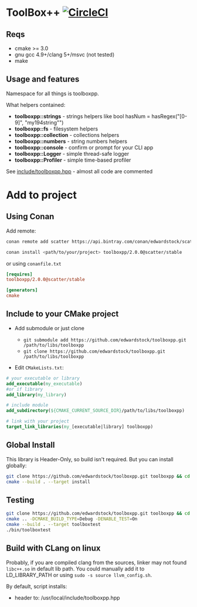 # ToolBox++ [![CircleCI](https://circleci.com/gh/edwardstock/toolboxpp/tree/master.svg?style=svg)](https://circleci.com/gh/edwardstock/toolboxpp/tree/master)


## Reqs
* cmake >= 3.0
* gnu gcc 4.9+/clang 5+/msvc (not tested)
* make

## Usage and features

Namespace for all things is toolboxpp.

What helpers contained:
* **toolboxpp::strings** - strings helpers like bool hasNum = hasRegex("[0-9]", "my194string"")
* **toolboxpp::fs** - filesystem helpers
* **toolboxpp::collection** - collections helpers
* **toolboxpp::numbers** - string numbers helpers
* **toolboxpp::console** - confirm or prompt for your CLI app
* **toolboxpp::Logger** - simple thread-safe logger
* **toolboxpp::Profiler** - simple time-based profiler

See [include/toolboxpp.hpp](include/toolboxpp.hpp) - almost all code are commented

# Add to project

## Using Conan

Add remote:
```bash
conan remote add scatter https://api.bintray.com/conan/edwardstock/scatter
```

```bash
conan install <path/to/your/project> toolboxpp/2.0.0@scatter/stable
```

or using `conanfile.txt`
```ini
[requires]
toolboxpp/2.0.0@scatter/stable

[generators]
cmake
```

## Include to your CMake project
* Add submodule or just clone
  * `git submodule add https://github.com/edwardstock/toolboxpp.git /path/to/libs/toolboxpp` 
  * `git clone https://github.com/edwardstock/toolboxpp.git /path/to/libs/toolboxpp`
  
* Edit `CMakeLists.txt`:
```cmake
# your executable or library
add_executable(my_executable) 
#or if library
add_library(my_library)

# include module
add_subdirectory(${CMAKE_CURRENT_SOURCE_DIR}/path/to/libs/toolboxpp)

# link with your project
target_link_libraries(my_[executable|library] toolboxpp)
```

## Global Install
This library is Header-Only, so build isn't required. But you can install globally:
```bash
git clone https://github.com/edwardstock/toolboxpp.git toolboxpp && cd toolboxpp/build
cmake --build . --target install
```

## Testing
```bash
git clone https://github.com/edwardstock/toolboxpp.git toolboxpp && cd toolboxpp/build
cmake .. -DCMAKE_BUILD_TYPE=Debug -DENABLE_TEST=On
cmake --build . --target toolboxtest
./bin/toolboxtest
```

## Build with CLang on linux
Probably, if you are compiled clang from the sources, linker may not found `libc++.so` in default lib path. You could manually add it to LD_LIBRARY_PATH or using `sudo -s source llvm_config.sh`.

By default, script installs:
* header to: /usr/local/include/toolboxpp.hpp